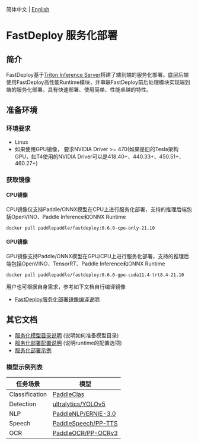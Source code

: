 简体中文 | [English](README_EN.md)

# FastDeploy 服务化部署

## 简介

FastDeploy基于[Triton Inference Server](https://github.com/triton-inference-server/server)搭建了端到端的服务化部署。底层后端使用FastDeploy高性能Runtime模块，并串联FastDeploy前后处理模块实现端到端的服务化部署。具有快速部署、使用简单、性能卓越的特性。

## 准备环境

### 环境要求
- Linux
- 如果使用GPU镜像， 要求NVIDIA Driver >= 470(如果是旧的Tesla架构GPU，如T4使用的NVIDIA Driver可以是418.40+、440.33+、450.51+、460.27+)

### 获取镜像

#### CPU镜像
CPU镜像仅支持Paddle/ONNX模型在CPU上进行服务化部署，支持的推理后端包括OpenVINO、Paddle Inference和ONNX Runtime
``` shell
docker pull paddlepaddle/fastdeploy:0.6.0-cpu-only-21.10
```

#### GPU镜像
GPU镜像支持Paddle/ONNX模型在GPU/CPU上进行服务化部署，支持的推理后端包括OpenVINO、TensorRT、Paddle Inference和ONNX Runtime
```
docker pull paddlepaddle/fastdeploy:0.6.0-gpu-cuda11.4-trt8.4-21.10
```

用户也可根据自身需求，参考如下文档自行编译镜像
- [FastDeploy服务化部署镜像编译说明](docs/zh_CN/compile.md)

## 其它文档
- [服务化模型目录说明](docs/zh_CN/model_repository.md) (说明如何准备模型目录)
- [服务化部署配置说明](docs/zh_CN/model_configuration.md)  (说明runtime的配置选项)
- [服务化部署示例](docs/zh_CN/demo.md)

### 模型示例列表

| 任务场景 | 模型  |
|---|---|
| Classification | [PaddleClas](../examples/vision/classification/paddleclas/serving/README.md) |
| Detection | [ultralytics/YOLOv5](../examples/vision/detection/yolov5/serving/README.md) |
| NLP |	[PaddleNLP/ERNIE-3.0](../examples/text/ernie-3.0/serving/README.md)|
| Speech |	[PaddleSpeech/PP-TTS](../examples/audio/pp-tts/serving/README.md)|
| OCR |	[PaddleOCR/PP-OCRv3](../examples/vision/ocr/PP-OCRv3/serving/README.md)|
